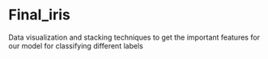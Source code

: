 # Final_iris
Data visualization and stacking techniques to get the important features for our model for classifying different labels
